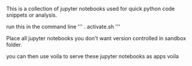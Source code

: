 This is a collection of jupyter notebooks used for quick python code snippets or analysis.

run this in the command line
'''
. activate.sh
'''

Place all jupyter notebooks you don't want version controlled in sandbox folder.

you can then use voila to serve these jupyter notebooks as apps
voila <path-to-notebook> <options>